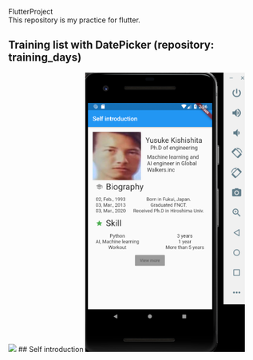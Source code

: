 FlutterProject\
This repository is my practice for flutter.
## Training list with DatePicker (repository: training_days)
<img src="https://github.com/bigface0202/FlutterProject/wiki/images/First_flutter.gif" width="320">
## Self introduction
<img src="https://github.com/bigface0202/FlutterProject/blob/master/images/overview_selfintroduction.png" width="320">
